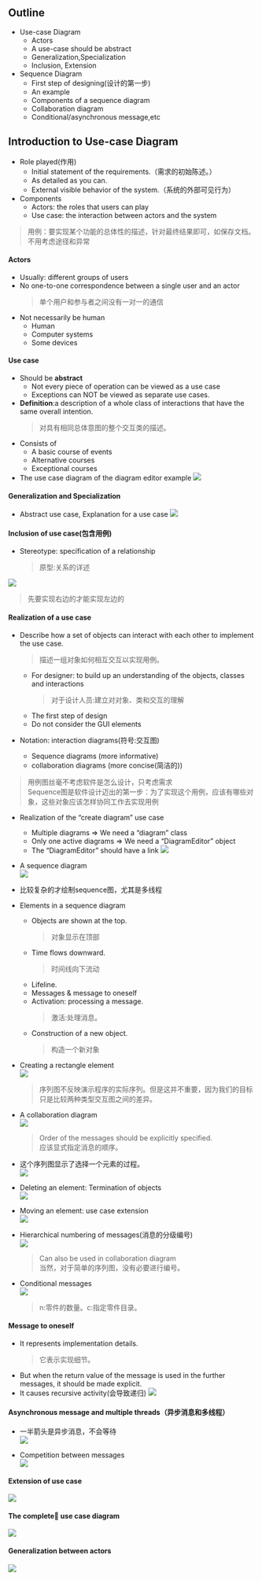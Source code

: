 ## Outline

* Use-case Diagram
  * Actors
  * A use-case should be abstract
  * Generalization,Specialization
  * Inclusion, Extension
* Sequence Diagram
  * First step of designing\(设计的第一步\)
  * An example
  * Components of a sequence diagram
  * Collaboration diagram
  * Conditional/asynchronous message,etc

## Introduction to Use-case Diagram

* Role played\(作用\)
  * Initial statement of the requirements.（需求的初始陈述。）
  * As detailed as you can.
  * External visible behavior of the system.（系统的外部可见行为）
* Components
  * Actors: the roles that users can play
  * Use case: the interaction between actors and the system

> 用例：要实现某个功能的总体性的描述，针对最终结果即可，如保存文档。不用考虑途径和异常

#### Actors

* Usually: different groups of users
* No one-to-one correspondence between a single user and an actor
  > 单个用户和参与者之间没有一对一的通信
* Not necessarily be human 
  * Human
  * Computer systems
  * Some devices

#### Use case

* Should be **abstract**
  * Not every piece of operation can be viewed as a use case
  * Exceptions can NOT be viewed as separate use cases.
* **Definition**:a description of a whole class of interactions that have the same overall intention. 
  > 对具有相同总体意图的整个交互类的描述。
* Consists of
  * A basic course of events
  * Alternative courses
  * Exceptional courses
* The use case diagram of the diagram editor example
  ![](/images/2019年4月6日/2019-04-06_153912.png)

#### Generalization and Specialization

* Abstract use case, Explanation for a use case
  ![](/images/2019年4月6日/2019-04-06_153954.png)

#### Inclusion of use case\(包含用例\)

* Stereotype: specification of a relationship
  > 原型:关系的详述

![](/images/2019年4月6日/2019-04-06_154115.png)

> 先要实现右边的才能实现左边的

#### Realization of a use case

* Describe how a set of objects can interact with each other to implement the use case.

  > 描述一组对象如何相互交互以实现用例。

  * For designer: to build up an understanding of the objects, classes and interactions
    > 对于设计人员:建立对对象、类和交互的理解
  * The first step of design
  * Do not consider the GUI elements

* Notation: interaction diagrams\(符号:交互图\)
  * Sequence diagrams \(more informative\)
  * collaboration diagrams \(more concise\(简洁的\)\)

> 用例图丝毫不考虑软件是怎么设计，只考虑需求  
> Sequence图是软件设计迈出的第一步：为了实现这个用例，应该有哪些对象，这些对象应该怎样协同工作去实现用例

* Realization of the “create diagram” use case

  * Multiple diagrams 
      =&gt; We need a “diagram” class
  * Only one active diagrams
      =&gt; We need a “DiagramEditor” object
  * The “DiagramEditor” should have a link 
    ![](/images/2019年4月6日/2019-04-06_154549.png)

* A sequence diagram  
  ![](/images/2019年4月6日/2019-04-06_154643.png)

* 比较复杂的才绘制sequence图，尤其是多线程
* Elements in a sequence diagram

  * Objects are shown at the top.
    > 对象显示在顶部
  * Time flows downward.
    > 时间线向下流动
  * Lifeline.
  * Messages & message to oneself
  * Activation: processing a message.
    > 激活:处理消息。
  * Construction of a new object.
    > 构造一个新对象

* Creating a rectangle element   
  ![](/images/2019年4月6日/2019-04-06_155157.png)

  > 序列图不反映演示程序的实际序列。但是这并不重要，因为我们的目标只是比较两种类型交互图之间的差异。

* A collaboration diagram  
  ![](/images/2019年4月6日/2019-04-06_155255.png)

  > Order of the messages should be explicitly specified.  
  > 应该显式指定消息的顺序。

* 这个序列图显示了选择一个元素的过程。  
  ![](/images/2019年4月6日/2019-04-06_155424.png)

* Deleting an element: Termination of objects  
  ![](/images/2019年4月6日/2019-04-06_155801.png)

* Moving an element: use case extension  
  ![](/images/2019年4月6日/2019-04-06_155853.png)

* Hierarchical numbering of messages\(消息的分级编号\)  
  ![](/images/2019年4月6日/2019-04-06_155956.png)

  > Can also be used in collaboration diagram  
  > 当然，对于简单的序列图，没有必要进行编号。

* Conditional messages  
  ![](/images/2019年4月6日/2019-04-06_160100.png)

  > n:零件的数量。c:指定零件目录。

#### Message to oneself

* It represents implementation details.
  > 它表示实现细节。
* But when the return value of the message is used in the further messages, it should be made explicit.
* It causes recursive activity\(会导致递归\)
  ![](/images/2019年4月6日/2019-04-06_160231.png)

#### Asynchronous message and multiple threads（异步消息和多线程）

* 一半箭头是异步消息，不会等待  
  ![](/images/2019年4月6日/2019-04-06_160318.png)

* Competition between messages  
  ![](/images/2019年4月6日/2019-04-06_160353.png)

#### Extension of use case

![](/images/2019年4月6日/2019-04-06_160420.png)

#### The complete use case diagram

![](/images/2019年4月6日/2019-04-06_160532.png)

#### Generalization between actors

![](/images/2019年4月6日/2019-04-06_160545.png)

